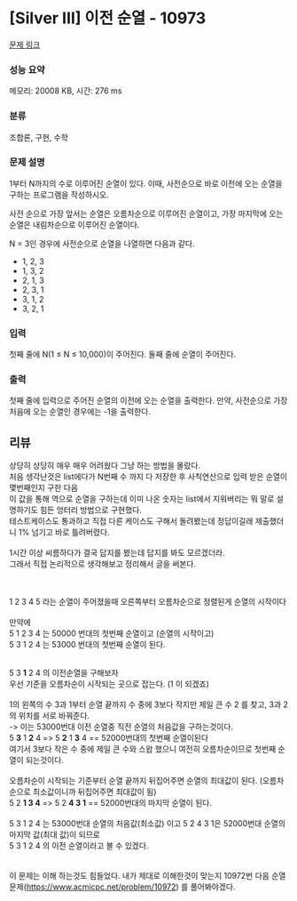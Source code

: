 # [Silver III] 이전 순열 - 10973 

[문제 링크](https://www.acmicpc.net/problem/10973) 

### 성능 요약

메모리: 20008 KB, 시간: 276 ms

### 분류

조합론, 구현, 수학

### 문제 설명

<p>1부터 N까지의 수로 이루어진 순열이 있다. 이때, 사전순으로 바로 이전에 오는 순열을 구하는 프로그램을 작성하시오.</p>

<p>사전 순으로 가장 앞서는 순열은 오름차순으로 이루어진 순열이고, 가장 마지막에 오는 순열은 내림차순으로 이루어진 순열이다.</p>

<p>N = 3인 경우에 사전순으로 순열을 나열하면 다음과 같다.</p>

<ul>
	<li>1, 2, 3</li>
	<li>1, 3, 2</li>
	<li>2, 1, 3</li>
	<li>2, 3, 1</li>
	<li>3, 1, 2</li>
	<li>3, 2, 1</li>
</ul>

### 입력 

 <p>첫째 줄에 N(1 ≤ N ≤ 10,000)이 주어진다. 둘째 줄에 순열이 주어진다.</p>

### 출력 

 <p>첫째 줄에 입력으로 주어진 순열의 이전에 오는 순열을 출력한다. 만약, 사전순으로 가장 처음에 오는 순열인 경우에는 -1을 출력한다.</p>


 ## 리뷰
상당히 상당히 매우 매우 어려웠다 그냥 하는 방법을 몰랐다. <br>
처음 생각난것은 list에다가 N번째 수 까지 다 저장한 후 사칙연산으로 입력 받은 순열이 몇번째인지 구한 다음<br>
이 값을 통해 역으로 순열을 구하는데 이미 나온 숫자는 list에서 지워버리는 뭐 말로 설명하기도 힘든 엉터리 방법으로 구현했다.<br>
테스트케이스도 통과하고 직접 다른 케이스도 구해서 돌려봤는데 정답이길래 제출했더니 1% 넘기고 바로 틀려버렸다.<br>
<br>
1시간 이상 씨름하다가 결국 답지를 봤는데 답지를 봐도 모르겠더라. <br>
그래서 직접 논리적으로 생각해보고 정리해서 글을 써본다.<br>
<br><br>

1 2 3 4 5 라는 순열이 주어졌을때 오른쪽부터 오름차순으로 정렬된게 순열의 시작이다 <br>
<br>
만약에 <br>
5 1 2 3 4 는 50000 번대의 첫번째 순열이고 (순열의 시작이고) <br>
5 3 1 2 4 는 53000 번대의 첫번째 순열이 된다. <br><br>

5 3 <b>1</b> 2 4 의 이전순열을 구해보자<br>
우선 기준을 오름차순이 시작되는 곳으로 잡는다. (1 이 되겠죠) <br>
<br>
1의 왼쪽의 수 3과 1부터 순열 끝까지 수 중에 3보다 작지만 제일 큰 수 2 를 찾고, 3과 2의 위치를 서로 바꿔준다.<br>
-> 이는 53000번대 이전 순열중 직전 순열의 처음값을 구하는것이다. <br>
5 <b>3</b> 1 <b>2</b> 4 => 5 <b>2</b> 1 <b>3</b> 4 == 52000번대의 첫번째 순열이된다<br>
여기서 3보다 작은 수 중에 제일 큰 수와 스왑 했으니 여전히 오름차순이므로 첫번째 순열이 되는것이다.<br>
<br>
오름차순이 시작되는 기준부터 순열 끝까지 뒤집어주면 순열의 최대값이 된다. (오름차순으로 최소값이니까 뒤집어주면 최대값이 됨)<br>
5 2 <b>1 3 4</b> => 5 2 <b>4 3 1</b> == 52000번대의 마지막 순열이 된다.<br>
<br>
5 3 1 2 4 는 53000번대 순열의 처음값(최소값) 이고 5 2 4 3 1은 52000번대 순열의 마지막 값(최대 값)이 되므로<br>
5 3 1 2 4 의 이전 순열이라고 볼 수 있겠다.<br>
<br>
<br>
이 문제는 이해 하는것도 힘들었다. 내가 제대로 이해한것이 맞는지 10972번 다음 순열 문제(https://www.acmicpc.net/problem/10972) 를 풀어봐야겠다.

